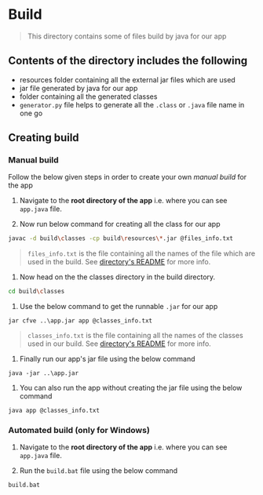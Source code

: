 # Build
> This directory contains some of files build by java for our app
> 
## Contents of the directory includes the following
- resources folder containing all the external jar files which are used
- jar file generated by java for our app
- folder containing all the generated classes
- `generator.py` file helps to generate all the `.class` or `.java` file name in one go

## Creating build
### Manual build
Follow the below given steps in order to create your own _manual build_ for the app

1. Navigate to the __root directory of the app__ i.e. where you can see `app.java` file.

2. Now run below command for creating all the class for our app
```bash
javac -d build\classes -cp build\resources\*.jar @files_info.txt
```
> `files_info.txt` is the file containing all the names of the file which are used in the build. See [directory's README](../README.md) for more info.
1. Now head on the the classes directory in the build directory.
```bash
cd build\classes
```
1. Use the below command to get the runnable `.jar` for our app
```
jar cfve ..\app.jar app @classes_info.txt
```
> `classes_info.txt` is the file containing all the names of the classes used in our build. See [directory's README](classes/README.md) for more info.
1. Finally run our app's jar file using the below command
```
java -jar ..\app.jar
```
1. You can also run the app without creating the jar file using the below command
```
java app @classes_info.txt
```
### Automated build (only for Windows)

1. Navigate to the __root directory of the app__ i.e. where you can see `app.java` file.

2. Run the `build.bat` file using the below command
```bash
build.bat
```